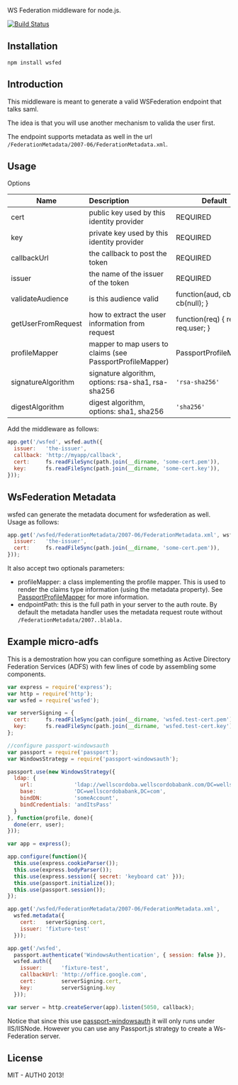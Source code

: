WS Federation middleware for node.js.

[![Build Status](https://travis-ci.org/auth0/node-wsfed.png)](https://travis-ci.org/auth0/node-wsfed)

## Installation

    npm install wsfed

## Introduction

This middleware is meant to generate a valid WSFederation endpoint that talks saml.

The idea is that you will use another mechanism to valida the user first.

The endpoint supports metadata as well in the url ```/FederationMetadata/2007-06/FederationMetadata.xml```.

## Usage

Options

| Name                | Description                                      | Default                                      |
| --------------------|:-------------------------------------------------| ---------------------------------------------|
| cert                | public key used by this identity provider        | REQUIRED                                     |
| key                 | private key used by this identity provider       | REQUIRED                                     |
| callbackUrl         | the callback to post the token                   | REQUIRED                                     |
| issuer              | the name of the issuer of the token              | REQUIRED                                     |
| validateAudience    | is this audience valid                           | function(aud, cb) { cb(null); }              |
| getUserFromRequest  | how to extract the user information from request | function(req) { return req.user; }           |
| profileMapper       | mapper to map users to claims (see PassportProfileMapper)| PassportProfileMapper |
| signatureAlgorithm  | signature algorithm, options: rsa-sha1, rsa-sha256 | ```'rsa-sha256'``` |
| digestAlgorithm     | digest algorithm, options: sha1, sha256          | ```'sha256'``` |


Add the middleware as follows:

~~~javascript
app.get('/wsfed', wsfed.auth({
  issuer:   'the-issuer',
  callback: 'http://myapp/callback',
  cert:     fs.readFileSync(path.join(__dirname, 'some-cert.pem')),
  key:      fs.readFileSync(path.join(__dirname, 'some-cert.key')),
}));
~~~~

## WsFederation Metadata

wsfed can generate the metadata document for wsfederation as well. Usage as follows:

~~~javascript
app.get('/wsfed/FederationMetadata/2007-06/FederationMetadata.xml', wsfed.metadata({
  issuer:   'the-issuer',
  cert:     fs.readFileSync(path.join(__dirname, 'some-cert.pem')),
}));
~~~

It also accept two optionals parameters:

-  profileMapper: a class implementing the profile mapper. This is used to render the claims type information (using the metadata property). See [PassportProfileMapper](https://github.com/auth0/node-wsfed/blob/master/lib/claims/PassportProfileMapper.js) for more information.
-  endpointPath: this is the full path in your server to the auth route. By default the metadata handler uses the metadata request route without ```/FederationMetadata/2007..blabla.```

## Example micro-adfs

This is a demostration how you can configure something as Active Directory Federation Services (ADFS) with few lines of code by assembling some components.


~~~javascript
var express = require('express');
var http = require('http');
var wsfed = require('wsfed');

var serverSigning = {
  cert:     fs.readFileSync(path.join(__dirname, 'wsfed.test-cert.pem')),
  key:      fs.readFileSync(path.join(__dirname, 'wsfed.test-cert.key'))
};

//configure passport-windowsauth
var passport = require('passport');
var WindowsStrategy = require('passport-windowsauth');

passport.use(new WindowsStrategy({ 
  ldap: {
    url:             'ldap://wellscordoba.wellscordobabank.com/DC=wellscordobabank,DC=com',
    base:            'DC=wellscordobabank,DC=com',
    bindDN:          'someAccount',
    bindCredentials: 'andItsPass'
  }
}, function(profile, done){
  done(err, user);
}));

var app = express();

app.configure(function(){
  this.use(express.cookieParser());
  this.use(express.bodyParser());
  this.use(express.session({ secret: 'keyboard cat' }));
  this.use(passport.initialize());
  this.use(passport.session());
});

app.get('/wsfed/FederationMetadata/2007-06/FederationMetadata.xml',
  wsfed.metadata({
    cert:   serverSigning.cert,
    issuer: 'fixture-test'
  }));

app.get('/wsfed',   
  passport.authenticate('WindowsAuthentication', { session: false }),
  wsfed.auth({
    issuer:      'fixture-test',
    callbackUrl: 'http://office.google.com',
    cert:        serverSigning.cert,
    key:         serverSigning.key
  }));

var server = http.createServer(app).listen(5050, callback);

~~~

Notice that since this use [passport-windowsauth](https://github.com/auth0/passport-windowsauth) it will only runs under IIS/IISNode. However you can use any Passport.js strategy to create a Ws-Federation server.  

## License

MIT - AUTH0 2013!